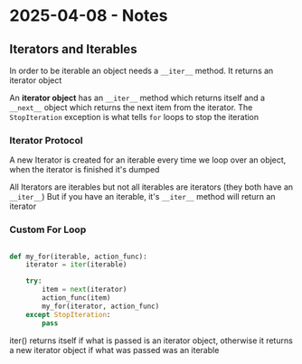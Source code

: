 # 2025-04-08 - Notes
## Iterators and Iterables
In order to be iterable an object needs a `__iter__` method. It returns an iterator object

An **iterator object** has an `__iter__` method which returns itself and a `__next__` object which returns the next item from the iterator. The `StopIteration` exception is what tells `for` loops to stop the iteration

### Iterator Protocol
A new Iterator is created for an iterable every time we loop over an object, when the iterator is finished it's dumped

All Iterators are iterables but not all iterables are iterators (they both have an `__iter__`)
But if you have an iterable, it's `__iter__` method will return an iterator

### Custom For Loop
```python

def my_for(iterable, action_func):
    iterator = iter(iterable)

    try:
        item = next(iterator)
        action_func(item)
        my_for(iterator, action_func)
    except StopIteration:
        pass

```

iter() returns itself if what is passed is an iterator object, otherwise it returns a new iterator object if what was passed was an iterable